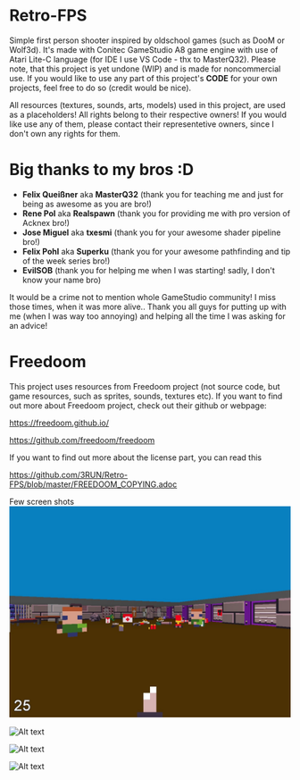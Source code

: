 # Retro-FPS
 
Simple first person shooter inspired by oldschool games (such as DooM or Wolf3d). It's made with Conitec GameStudio A8 game engine with use of Atari Lite-C language (for IDE I use VS Code - thx to MasterQ32). Please note, that this project is yet undone (WIP) and is made for noncommercial use. If you would like to use any part of this project's <b>CODE</b> for your own projects, feel free to do so (credit would be nice).

All resources (textures, sounds, arts, models) used in this project, are used as a placeholders! All rights belong to their respective owners! If you would like use any of them, please contact their representetive owners, since I don't own any rights for them.

# Big thanks to my bros :D
- <b>Felix Queißner</b> aka <b>MasterQ32</b> (thank you for teaching me and just for being as awesome as you are bro!)
- <b>Rene Pol</b> aka <b>Realspawn</b> (thank you for providing me with pro version of Acknex bro!)
- <b>Jose Miguel</b> aka <b>txesmi</b> (thank you for your awesome shader pipeline bro!)
- <b>Felix Pohl</b> aka <b>Superku</b> (thank you for your awesome pathfinding and tip of the week series bro!)
- <b>EvilSOB</b> (thank you for helping me when I was starting! sadly, I don't know your name bro)

It would be a crime not to mention whole GameStudio community! I miss those times, when it was more alive.. Thank you all guys for putting up with me (when I was way too annoying) and helping all the time I was asking for an advice!

# Freedoom
This project uses resources from Freedoom project (not source code, but game resources, such as sprites, sounds, textures etc). 
If you want to find out more about Freedoom project, check out their github or webpage:

https://freedoom.github.io/

https://github.com/freedoom/freedoom

If you want to find out more about the license part, you can read this

https://github.com/3RUN/Retro-FPS/blob/master/FREEDOOM_COPYING.adoc

Few screen shots
![Alt text](https://github.com/3RUN/Retro-FPS/blob/master/screenshots/shot_0.jpg?raw=true "Test level preview.")

![Alt text](https://github.com/3RUN/Retro-FPS/blob/master/screenshots/shot_1.jpg?raw=true "Water splashes fx.")

![Alt text](https://github.com/3RUN/Retro-FPS/blob/master/screenshots/shot_5.jpg?raw=true "On water explosion test.")

![Alt text](https://github.com/3RUN/Retro-FPS/blob/master/screenshots/shot_6.jpg?raw=true "Underwater explosion test.")
